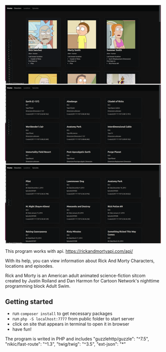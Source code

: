 <img src="prev0.png">
<img src="prev1.png">
<img src="prev2.png">


This program works with api.
https://rickandmortyapi.com/api/

With its help, you can view information about Rick And Morty Characters, locations and episodes.

Rick and Morty is an American adult animated science-fiction sitcom created by Justin Roiland and Dan Harmon for Cartoon
Network's nighttime programming block Adult Swim.

## Getting started

- run `composer install` to get necessary packages
- run `php -S localhost:7777` from public folder to start server
- click on site that appears in terminal to open it in browser
- have fun!

The program is writed in PHP and includes
"guzzlehttp/guzzle": "^7.5",
"nikic/fast-route": "^1.3",
"twig/twig": "^3.5",
"ext-json": "*"

